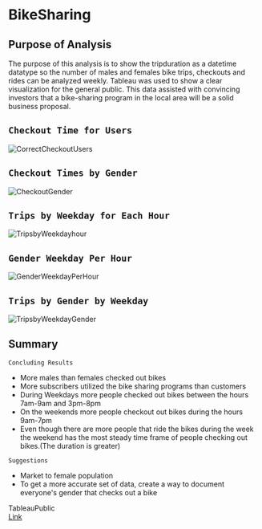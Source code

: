 # BikeSharing
## Purpose of Analysis
  The purpose of this analysis is to show the tripduration as a datetime datatype so the number of males and females bike trips, checkouts and rides can be analyzed weekly. Tableau was used to show a clear visualization for the general public. This data assisted with convincing investors that a bike-sharing program in the local area  will be a solid business proposal. 

## `Checkout Time for Users`
![CorrectCheckoutUsers](https://user-images.githubusercontent.com/79912179/122698708-75575e80-d20d-11eb-95eb-238aa4e4a000.png)

## `Checkout Times by Gender` 
![CheckoutGender](https://user-images.githubusercontent.com/79912179/122698126-4db3c680-d20c-11eb-9ac0-ce1dd05a44c9.png)

## `Trips by Weekday for Each Hour`
![TripsbyWeekdayhour](https://user-images.githubusercontent.com/79912179/122698194-71770c80-d20c-11eb-8f13-9df7ac99b3af.png)

## `Gender Weekday Per Hour`
![GenderWeekdayPerHour](https://user-images.githubusercontent.com/79912179/122698256-8c498100-d20c-11eb-85fa-4dbefe2cbde6.png)

## `Trips by Gender by Weekday`
![TripsbyWeekdayGender](https://user-images.githubusercontent.com/79912179/122698345-c0bd3d00-d20c-11eb-999e-142369c64b4f.png)

## Summary
  `Concluding Results`
  - More males than females checked out bikes 
  - More subscribers utilized the bike sharing programs than customers
  - During Weekdays more people checked out bikes between the hours 7am-9am and 3pm-8pm
  - On the weekends more people checkout out bikes during the hours 9am-7pm
  - Even though there are more people that ride the bikes during the week the weekend has the most steady time frame of people checking out bikes.(The duration is greater)
  
 `Suggestions`
 - Market to female population
 - To get a more accurate set of data, create a way to document everyone's gender that checks out a bike


  

TableauPublic  
[Link](https://public.tableau.com/profile/renesha.armstrong#!/)
